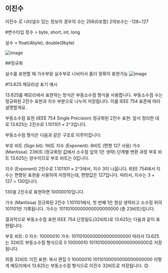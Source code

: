 ## 이진수

이진수 로 나타낼수 있는 정보의 경우의 수는 256(0포함)
2의보수는 -128~127

#변수타입
정수 > byte, short, int, long

실수 > float(4byte), double(8byte)

![image](https://github.com/user-attachments/assets/7fd377c1-8a29-417b-8e95-4604cda5ea2c)

##정규화

실수를 표현할 때 가수부랑 실수부로 나뉘어서 좀더 정확히 표현가능
![image](https://github.com/user-attachments/assets/ccc984b4-6872-44f7-bbf4-fe4b214f4395)

#13.625 메모리상 표기 예시

13.625를 메모리에서 표현하는 방식은 부동소수점 형식을 사용합니다. 부동소수점 수는 정규화된 2진수 표현과 지수 부분으로 나누어 저장됩니다. 이를 IEEE 754 표준에 따라 설명할게요.

부동소수점 표현 (IEEE 754 Single Precision)
정규화된 2진수 표현:
앞서 정리한 대로 13.625는 2진수로 1.101101 × 2^3입니다.

부동소수점 형식은 다음과 같은 구조로 이루어집니다:

부호 비트 (Sign bit): 1비트
지수 (Exponent): 8비트 (편향 127 사용)
가수 (Mantissa): 23비트 (정규화된 값에서 소수점 앞의 1은 생략)
단계별 변환 과정
부호 비트
13.625는 양수이므로 부호 비트는 0입니다.

지수 (Exponent)
2진수로 1.101101 × 2^3에서, 지수 3이 나옵니다. IEEE 754에서 지수는 편향된 표현을 사용하여 저장하는데, 편향값은 127입니다.
따라서, 지수는 3 + 127 = 130입니다.

130을 2진수로 표현하면 10000010입니다.

가수 (Mantissa)
정규화된 2진수 1.101101에서, 첫 번째 1은 항상 생략되고 소수점 뒤의 101101만 기록됩니다.
가수는 10110100000000000000000 (총 23비트)입니다.

결과적으로 부동소수점 표현
IEEE 754 단정밀도(32비트)로 13.625는 다음과 같이 표현됩니다:

부호 비트: 0
지수: 10000010
가수: 10110100000000000000000
따라서 13.625는 32비트 부동소수점 형식으로 0 10000010 10110100000000000000000로 저장됩니다.

최종 32비트 이진 표현:
복사
편집
0 10000010 10110100000000000000000
이렇게 메모리에서 13.625는 부동소수점 형식으로 이진수 32비트로 저장됩니다. 😊
